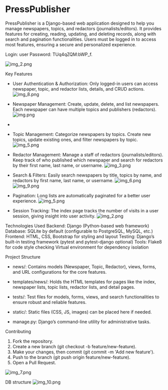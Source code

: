 # PressPublisher

PressPublisher is a Django-based web application designed to help you manage newspapers, topics, 
and redactors (journalists/editors). 
It provides features for creating, reading, updating, and deleting records, 
along with search and pagination functionalities. 
Users must be logged in to access most features, ensuring a secure and personalized experience.

Login: user
Password: TUq4qZQM:bWP_f.

![img_2.png](static/image/img_2.png)

Key Features 
- User Authentication & Authorization:
  Only logged-in users can access newspaper, topic, and redactor lists, details, and CRUD actions.
![img_8.png](static/image/img_8.png)

- Newspaper Management:
  Create, update, delete, and list newspapers. Each newspaper can have multiple topics and publishers (redactors).
![img.png](static/image/img.png)
- 
- Topic Management:
  Categorize newspapers by topics. Create new topics, update existing ones, and filter newspapers by topic.
![img_5.png](static/image/img_5.png)

- Redactor Management:
  Manage a staff of redactors (journalists/editors). 
  Keep track of who published which newspaper and search for redactors by their first name, last name, or username.
![img_3.png](static/image/img_3.png)

- Search & Filters:
  Easily search newspapers by title, topics by name, and redactors by first name, last name, or username.
![img_6.png](static/image/img_6.png)
![img_9.png](static/image/img_9.png)

- Pagination:
  Long lists are automatically paginated for a better user experience.
![img_5.png](static/image/img_5.png)

- Session Tracking:
  The index page tracks the number of visits in a user session, giving insight into user activity.
![img_2.png](static/image/img_2.png)

Technologies Used
Backend: Django (Python-based web framework)
Database: SQLite by default (configurable to PostgreSQL, MySQL, etc.)
Frontend: HTML, CSS, Bootstrap for styling and layout
Testing: Django’s built-in testing framework (pytest and pytest-django optional)
Tools:
Flake8 for code style checking
Virtual environment for dependency isolation


Project Structure
- news/:
  Contains models (Newspaper, Topic, Redactor), views, forms, and URL configurations for the core features.

- templates/news/:
  Holds the HTML templates for pages like the index, newspaper lists, topic lists, redactor lists, and detail pages.

- tests/:
  Test files for models, forms, views, and search functionalities to ensure robust and reliable features.

- static/:
  Static files (CSS, JS, images) can be placed here if needed.

- manage.py:
  Django’s command-line utility for administrative tasks.

Contributing
1. Fork the repository.
2. Create a new branch (git checkout -b feature/new-feature).
3. Make your changes, then commit (git commit -m 'Add new feature').
4. Push to the branch (git push origin feature/new-feature).
5. Open a Pull Request.

![img_7.png](static/image/img_7.png)

DB structure
![img_10.png](static/image/img_10.png)
